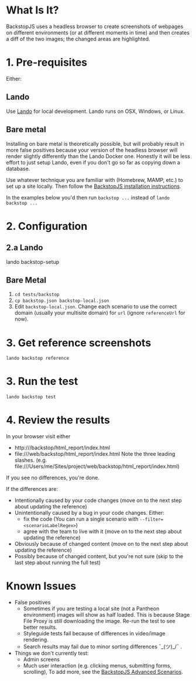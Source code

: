# What Is It?

BackstopJS uses a headless browser to create screenshots of webpages on different
environments (or at different moments in time) and then creates a diff of the
two images; the changed areas are highlighted.

# 1. Pre-requisites

Either:

## Lando

Use [Lando](https://github.com/lando/lando) for local development.  Lando runs
on OSX, Windows, or Linux.

## Bare metal

Installing on bare metal is theoretically possible, but will probably result in more false positives because your version of the headless browser will render slightly differently than the Lando Docker one.  Honestly it will be less effort to just setup Lando, even if you don't go so far as copying down a database.

Use whatever technique you are familiar with (Homebrew, MAMP, etc.) to set up a
site locally. Then follow the [BackstopJS installation instructions](https://github.com/garris/BackstopJS/).

In the examples below you'd then run `backstop ...` instead of `lando backstop ...`

# 2. Configuration

## 2.a Lando

lando backstop-setup

## Bare Metal

1. `cd tests/backstop`
2. `cp backstop.json backstop-local.json`
3. Edit `backstop-local.json`.  Change each scenario to use the correct domain (usually your multisite domain) for `url` (ignore `referenceUrl` for now).

# 3. Get reference screenshots

`lando backstop reference`

# 3. Run the test

`lando backstop test`

# 4. Review the results

In your browser visit either

* http://<lando-domain>/backstop/html_report/index.html
* file://<path-to-app-root>/web/backstop/html_report/index.html Note the three leading slashes.  (e.g. file:///Users/me/Sites/project/web/backstop/html_report/index.html)

If you see no differences, you're done.

If the differences are:
* Intentionally caused by your code changes (move on to the next step about updating the reference)
* Unintentionally caused by a bug in your code changes. Either:
  * fix the code (You can run a single scenario with `--filter=<scenarioLabelRegex>`)
  * agree with the team to live with it (move on to the next step about updating the reference)
* Obviously because of changed content (move on to the next step about updating the reference)
* Possibly because of changed content, but you're not sure (skip to the last step about running the full test)

# Known Issues

* False positives
    * Sometimes if you are testing a local site (not a Pantheon environment) images will show as half loaded.  This is
      because Stage File Proxy is still downloading the image. Re-run the test
      to see better results.
    * Styleguide tests fail because of differences in video/image rendering.
    * Search results may fail due to minor sorting differences ¯\_(ツ)_/¯ .
* Things we don't currently test:
    * Admin screens
    * Much user interaction (e.g. clicking menus, submitting forms, scrolling),
      To add more, see the [BackstopJS Advanced Scenarios](https://github.com/garris/BackstopJS/#advanced-scenarios).
